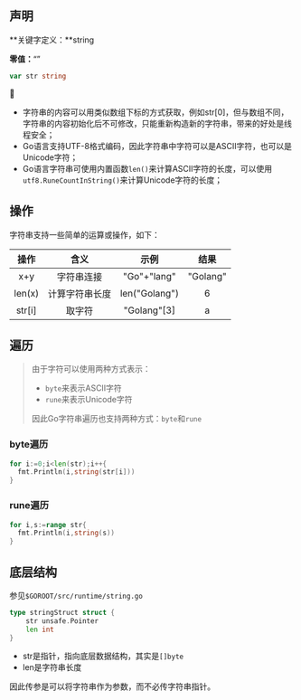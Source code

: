 ## 声明

**关键字定义：**string

**零值：**“”

```go
var str string
```

👣

- 字符串的内容可以用类似数组下标的方式获取，例如str[0]，但与数组不同，字符串的内容初始化后不可修改，只能重新构造新的字符串，带来的好处是线程安全；
- Go语言支持UTF-8格式编码，因此字符串中字符可以是ASCII字符，也可以是Unicode字符；
- Go语言字符串可使用内置函数`len()`来计算ASCII字符的长度，可以使用`utf8.RuneCountInString()`来计算Unicode字符的长度；

## 操作

字符串支持一些简单的运算或操作，如下：

|  操作  |      含义      |     示例      |   结果   |
| :----: | :------------: | :-----------: | :------: |
|  x+y   |   字符串连接   |  "Go"+"lang"  | "Golang" |
| len(x) | 计算字符串长度 | len("Golang") |    6     |
| str[i] |     取字符     |  "Golang"[3]  |    a     |

## 遍历

> 由于字符可以使用两种方式表示：
>
> - `byte`来表示ASCII字符
> - `rune`来表示Unicode字符
> 
> 因此Go字符串遍历也支持两种方式：`byte`和`rune`

### byte遍历

```go
for i:=0;i<len(str);i++{
  fmt.Println(i,string(str[i]))
}
```

### rune遍历

```go
for i,s:=range str{
  fmt.Println(i,string(s))
}
```

## 底层结构

参见`$GOROOT/src/runtime/string.go`

```go
type stringStruct struct {
	str unsafe.Pointer
	len int
}
```

- str是指针，指向底层数据结构，其实是`[]byte`
- len是字符串长度

因此传参是可以将字符串作为参数，而不必传字符串指针。
